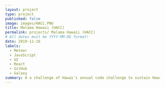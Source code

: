 ```yaml
---
layout: project
type: project
published: false
image: images/HACC.PNG
title: Malama Hawaii (HACC)
permalink: projects/ Malama Hawaii (HACC)
# All dates must be YYYY-MM-DD format!
date: 2019-11-16
labels:
  - Meteor
  - JavaScript
  - UI
  - React
  - GitHub
  - Galaxy
summary: A a challenge of Hawai'i annual code challenge to sustain Hawaii's life and living.
---
```

